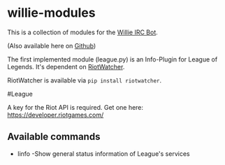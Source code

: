 # willie-modules

This is a collection of modules for the [Willie IRC Bot](http://willie.dftba.net/).

(Also available here on [Github](https://github.com/embolalia/willie))


The first implemented module (league.py) is an Info-Plugin for League of Legends.
It's dependent on [RiotWatcher](https://github.com/pseudonym117/Riot-Watcher/).

RiotWatcher is available via `pip install riotwatcher`.




#League

A key for the Riot API is required. Get one here: https://developer.riotgames.com/

## Available commands

- linfo
    -Show general status information of League's services
